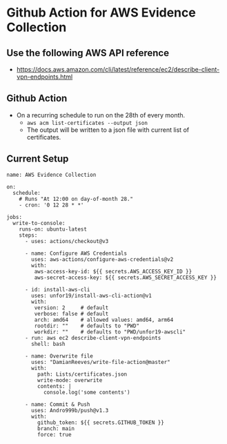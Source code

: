 # Github Action for AWS Evidence Collection


## Use the following  AWS API reference
- https://docs.aws.amazon.com/cli/latest/reference/ec2/describe-client-vpn-endpoints.html


## Github Action 
  - On a recurring schedule to run on the 28th of every month.
    - `aws acm list-certificates --output json`
    - The output will be written to a json file with current list of certificates.


## Current Setup

```
name: AWS Evidence Collection

on:
  schedule:
    # Runs "At 12:00 on day-of-month 28."
    - cron: '0 12 28 * *'
 
jobs:
  write-to-console:
    runs-on: ubuntu-latest
    steps:
      - uses: actions/checkout@v3

      - name: Configure AWS Credentials
        uses: aws-actions/configure-aws-credentials@v2
        with:
         aws-access-key-id: ${{ secrets.AWS_ACCESS_KEY_ID }}
         aws-secret-access-key: ${{ secrets.AWS_SECRET_ACCESS_KEY }}

      - id: install-aws-cli
        uses: unfor19/install-aws-cli-action@v1
        with:
         version: 2     # default
         verbose: false # default
         arch: amd64    # allowed values: amd64, arm64
         rootdir: ""    # defaults to "PWD"
         workdir: ""    # defaults to "PWD/unfor19-awscli"
      - run: aws ec2 describe-client-vpn-endpoints
        shell: bash

      - name: Overwrite file
        uses: "DamianReeves/write-file-action@master"
        with:
          path: Lists/certificates.json
          write-mode: overwrite
          contents: |
            console.log('some contents')
            
      - name: Commit & Push
        uses: Andro999b/push@v1.3
        with:
          github_token: ${{ secrets.GITHUB_TOKEN }}
          branch: main
          force: true
          
          

```

